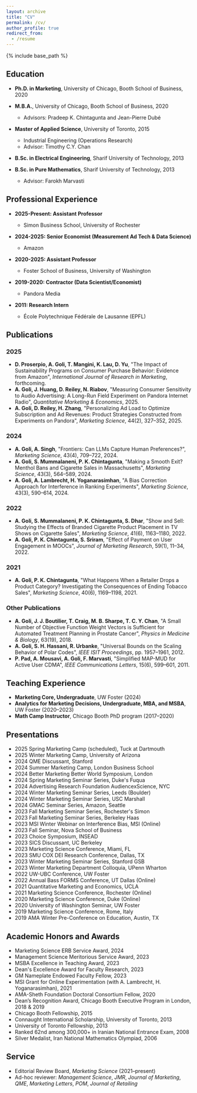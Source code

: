 ```yaml
---
layout: archive
title: "CV"
permalink: /cv/
author_profile: true
redirect_from:
  - /resume
---
```


{% include base_path %}

## Education

* **Ph.D. in Marketing**, University of Chicago, Booth School of Business, 2020  
* **M.B.A.**, University of Chicago, Booth School of Business, 2020  
  * Advisors: Pradeep K. Chintagunta and Jean-Pierre Dubé  

* **Master of Applied Science**, University of Toronto, 2015  
  * Industrial Engineering (Operations Research)  
  * Advisor: Timothy C.Y. Chan  

* **B.Sc. in Electrical Engineering**, Sharif University of Technology, 2013  
* **B.Sc. in Pure Mathematics**, Sharif University of Technology, 2013  
  * Advisor: Farokh Marvasti

## Professional Experience

* **2025-Present: Assistant Professor**  
  * Simon Business School, University of Rochester  

* **2024-2025: Senior Economist (Measurement Ad Tech & Data Science)**  
  * Amazon  

* **2020-2025: Assistant Professor**  
  * Foster School of Business, University of Washington  

* **2019-2020: Contractor (Data Scientist/Economist)**  
  * Pandora Media  

* **2011: Research Intern**  
  * École Polytechnique Fédérale de Lausanne (EPFL)  

## Publications

### 2025  
* **D. Proserpio, A. Goli, T. Mangini, K. Lau, D. Yu**, "The Impact of Sustainability Programs on Consumer Purchase Behavior: Evidence from Amazon", *International Journal of Research in Marketing*, forthcoming.  
* **A. Goli, J. Huang, D. Reiley, N. Riabov**, "Measuring Consumer Sensitivity to Audio Advertising: A Long-Run Field Experiment on Pandora Internet Radio", *Quantitative Marketing & Economics*, 2025.  
* **A. Goli, D. Reiley, H. Zhang**, "Personalizing Ad Load to Optimize Subscription and Ad Revenues: Product Strategies Constructed from Experiments on Pandora", *Marketing Science*, 44(2), 327–352, 2025.  

### 2024  
* **A. Goli, A. Singh**, "Frontiers: Can LLMs Capture Human Preferences?", *Marketing Science*, 43(4), 709–722, 2024.  
* **A. Goli, S. Mummalaneni, P. K. Chintagunta**, "Making a Smooth Exit? Menthol Bans and Cigarette Sales in Massachusetts", *Marketing Science*, 43(3), 564–589, 2024.  
* **A. Goli, A. Lambrecht, H. Yoganarasimhan**, "A Bias Correction Approach for Interference in Ranking Experiments", *Marketing Science*, 43(3), 590–614, 2024.  

### 2022  
* **A. Goli, S. Mummalaneni, P. K. Chintagunta, S. Dhar**, "Show and Sell: Studying the Effects of Branded Cigarette Product Placement in TV Shows on Cigarette Sales", *Marketing Science*, 41(6), 1163–1180, 2022.  
* **A. Goli, P. K. Chintagunta, S. Sriram**, "Effect of Payment on User Engagement in MOOCs", *Journal of Marketing Research*, 59(1), 11–34, 2022.  

### 2021  
* **A. Goli, P. K. Chintagunta**, "What Happens When a Retailer Drops a Product Category? Investigating the Consequences of Ending Tobacco Sales", *Marketing Science*, 40(6), 1169–1198, 2021.  


### Other Publications  
* **A. Goli, J. J. Boutilier, T. Craig, M. B. Sharpe, T. C. Y. Chan**, "A Small Number of Objective Function Weight Vectors is Sufficient for Automated Treatment Planning in Prostate Cancer", *Physics in Medicine & Biology*, 63(19), 2018.  
* **A. Goli, S. H. Hassani, R. Urbanke**, "Universal Bounds on the Scaling Behavior of Polar Codes", *IEEE ISIT Proceedings*, pp. 1957–1961, 2012.  
* **P. Pad, A. Mousavi, A. Goli, F. Marvasti**, "Simplified MAP-MUD for Active User CDMA", *IEEE Communications Letters*, 15(6), 599–601, 2011.  

## Teaching Experience

* **Marketing Core, Undergraduate**, UW Foster (2024)  
* **Analytics for Marketing Decisions, Undergraduate, MBA, and MSBA**, UW Foster (2020–2023)  
* **Math Camp Instructor**, Chicago Booth PhD program (2017–2020)  

## Presentations

* 2025 Spring Marketing Camp (scheduled), Tuck at Dartmouth  
* 2025 Winter Marketing Camp, University of Arizona  
* 2024 QME Discussant, Stanford  
* 2024 Summer Marketing Camp, London Business School  
* 2024 Better Marketing Better World Symposium, London  
* 2024 Spring Marketing Seminar Series, Duke's Fuqua  
* 2024 Advertising Research Foundation AudiencexScience, NYC  
* 2024 Winter Marketing Seminar Series, Leeds (Boulder)  
* 2024 Winter Marketing Seminar Series, USC Marshall  
* 2024 GMAC Seminar Series, Amazon, Seattle  
* 2023 Fall Marketing Seminar Series, Rochester's Simon  
* 2023 Fall Marketing Seminar Series, Berkeley Haas  
* 2023 MSI Winter Webinar on Interference Bias, MSI (Online)  
* 2023 Fall Seminar, Nova School of Business  
* 2023 Choice Symposium, INSEAD  
* 2023 SICS Discussant, UC Berkeley  
* 2023 Marketing Science Conference, Miami, FL  
* 2023 SMU COX DEI Research Conference, Dallas, TX  
* 2023 Winter Marketing Seminar Series, Stanford GSB  
* 2023 Winter Marketing Department Colloquia, UPenn Wharton  
* 2022 UW-UBC Conference, UW Foster  
* 2022 Annual Bass FORMS Conference, UT Dallas (Online)  
* 2021 Quantitative Marketing and Economics, UCLA  
* 2021 Marketing Science Conference, Rochester (Online)  
* 2020 Marketing Science Conference, Duke (Online)  
* 2020 University of Washington Seminar, UW Foster  
* 2019 Marketing Science Conference, Rome, Italy  
* 2019 AMA Winter Pre-Conference on Education, Austin, TX  

## Academic Honors and Awards

* Marketing Science ERB Service Award, 2024  
* Management Science Meritorious Service Award, 2023  
* MSBA Excellence in Teaching Award, 2023  
* Dean's Excellence Award for Faculty Research, 2023  
* GM Nameplate Endowed Faculty Fellow, 2023  
* MSI Grant for Online Experimentation (with A. Lambrecht, H. Yoganarasimhan), 2021  
* AMA-Sheth Foundation Doctoral Consortium Fellow, 2020  
* Dean’s Recognition Award, Chicago Booth Executive Program in London, 2018 & 2019  
* Chicago Booth Fellowship, 2015  
* Connaught International Scholarship, University of Toronto, 2013  
* University of Toronto Fellowship, 2013  
* Ranked 62nd among 300,000+ in Iranian National Entrance Exam, 2008  
* Silver Medalist, Iran National Mathematics Olympiad, 2006  

## Service

* Editorial Review Board, *Marketing Science* (2021–present)  
* Ad-hoc reviewer: *Management Science*, *JMR*, *Journal of Marketing*, *QME*, *Marketing Letters*, *POM*, *Journal of Retailing*
